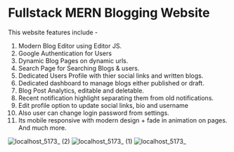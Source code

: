 # Fullstack MERN Blogging Website

This website features include -
1. Modern Blog Editor using Editor JS.
2. Google Authentication for Users
3. Dynamic Blog Pages on dynamic urls.
4. Search Page for Searching Blogs & users.
5. Dedicated Users Profile with thier social links and written blogs.
6. Dedicated dashboard to manage blogs either published or draft.
7. Blog Post Analytics, editable and deletable.
8. Recent notification highlight separating them from old notifications.
9. Edit profile option to update social links, bio and username
11. Also user can change login password from settings.
12. Its mobile responsive with modern design + fade in animation on pages.
And much more.

![localhost_5173_ (2)](https://github.com/rameshguditalu/blog-app/assets/82966243/9733cc4c-ae3b-43a5-8157-78ed1813c5d4)
![localhost_5173_ (1)](https://github.com/rameshguditalu/blog-app/assets/82966243/7fd6d0bc-29f0-42a6-85e2-3f092c5b7de7)
![localhost_5173_](https://github.com/rameshguditalu/blog-app/assets/82966243/6e4c8272-c9c8-45ea-8235-ddb93b2f9d0a)
